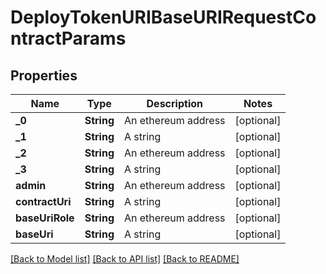 # DeployTokenURIBaseURIRequestContractParams

## Properties
Name | Type | Description | Notes
------------ | ------------- | ------------- | -------------
**_0** | **String** | An ethereum address | [optional] 
**_1** | **String** | A string | [optional] 
**_2** | **String** | An ethereum address | [optional] 
**_3** | **String** | A string | [optional] 
**admin** | **String** | An ethereum address | [optional] 
**contractUri** | **String** | A string | [optional] 
**baseUriRole** | **String** | An ethereum address | [optional] 
**baseUri** | **String** | A string | [optional] 

[[Back to Model list]](../README.md#documentation-for-models) [[Back to API list]](../README.md#documentation-for-api-endpoints) [[Back to README]](../README.md)


